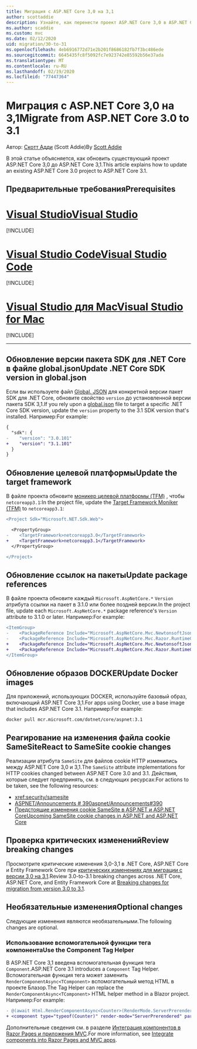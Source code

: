 ```yaml
---
title: Миграция с ASP.NET Core 3,0 на 3,1
author: scottaddie
description: Узнайте, как перенести проект ASP.NET Core 3,0 в ASP.NET Core 3,1.
ms.author: scaddie
ms.custom: mvc
ms.date: 02/12/2020
uid: migration/30-to-31
ms.openlocfilehash: 4eb6916772d71e2b201f8686182fb7f3bc486ede
ms.sourcegitcommit: 6645435fc8f5092fc7e923742e85592b56e37ada
ms.translationtype: MT
ms.contentlocale: ru-RU
ms.lasthandoff: 02/19/2020
ms.locfileid: "77447364"
---
```

# <a name="migrate-from-aspnet-core-30-to-31"></a><span data-ttu-id="d7a7c-103">Миграция с ASP.NET Core 3,0 на 3,1</span><span class="sxs-lookup"><span data-stu-id="d7a7c-103">Migrate from ASP.NET Core 3.0 to 3.1</span></span>

<span data-ttu-id="d7a7c-104">Автор: [Скотт Адди](https://github.com/scottaddie) (Scott Addie)</span><span class="sxs-lookup"><span data-stu-id="d7a7c-104">By [Scott Addie](https://github.com/scottaddie)</span></span>

<span data-ttu-id="d7a7c-105">В этой статье объясняется, как обновить существующий проект ASP.NET Core 3,0 до ASP.NET Core 3,1.</span><span class="sxs-lookup"><span data-stu-id="d7a7c-105">This article explains how to update an existing ASP.NET Core 3.0 project to ASP.NET Core 3.1.</span></span>

## <a name="prerequisites"></a><span data-ttu-id="d7a7c-106">Предварительные требования</span><span class="sxs-lookup"><span data-stu-id="d7a7c-106">Prerequisites</span></span>

# <a name="visual-studio"></a>[<span data-ttu-id="d7a7c-107">Visual Studio</span><span class="sxs-lookup"><span data-stu-id="d7a7c-107">Visual Studio</span></span>](#tab/visual-studio)

[!INCLUDE[](~/includes/net-core-prereqs-vs-3.1.md)]

# <a name="visual-studio-code"></a>[<span data-ttu-id="d7a7c-108">Visual Studio Code</span><span class="sxs-lookup"><span data-stu-id="d7a7c-108">Visual Studio Code</span></span>](#tab/visual-studio-code)

[!INCLUDE[](~/includes/net-core-prereqs-vsc-3.1.md)]

# <a name="visual-studio-for-mac"></a>[<span data-ttu-id="d7a7c-109">Visual Studio для Mac</span><span class="sxs-lookup"><span data-stu-id="d7a7c-109">Visual Studio for Mac</span></span>](#tab/visual-studio-mac)

[!INCLUDE[](~/includes/net-core-prereqs-mac-3.1.md)]

---

## <a name="update-net-core-sdk-version-in-globaljson"></a><span data-ttu-id="d7a7c-110">Обновление версии пакета SDK для .NET Core в файле global.json</span><span class="sxs-lookup"><span data-stu-id="d7a7c-110">Update .NET Core SDK version in global.json</span></span>

<span data-ttu-id="d7a7c-111">Если вы используете файл [Global. JSON](/dotnet/core/tools/global-json) для конкретной версии пакет SDK для .NET Core, обновите свойство `version` до установленной версии пакета SDK 3,1.</span><span class="sxs-lookup"><span data-stu-id="d7a7c-111">If you rely upon a [global.json](/dotnet/core/tools/global-json) file to target a specific .NET Core SDK version, update the `version` property to the 3.1 SDK version that's installed.</span></span> <span data-ttu-id="d7a7c-112">Например:</span><span class="sxs-lookup"><span data-stu-id="d7a7c-112">For example:</span></span>

```diff
{
  "sdk": {
-    "version": "3.0.101"
+    "version": "3.1.101"
  }
}
```

## <a name="update-the-target-framework"></a><span data-ttu-id="d7a7c-113">Обновление целевой платформы</span><span class="sxs-lookup"><span data-stu-id="d7a7c-113">Update the target framework</span></span>

<span data-ttu-id="d7a7c-114">В файле проекта обновите [моникер целевой платформы (TFM)](/dotnet/standard/frameworks) , чтобы `netcoreapp3.1`:</span><span class="sxs-lookup"><span data-stu-id="d7a7c-114">In the project file, update the [Target Framework Moniker (TFM)](/dotnet/standard/frameworks) to `netcoreapp3.1`:</span></span>

```diff
<Project Sdk="Microsoft.NET.Sdk.Web">

  <PropertyGroup>
-    <TargetFramework>netcoreapp3.0</TargetFramework>
+    <TargetFramework>netcoreapp3.1</TargetFramework>
  </PropertyGroup>

</Project>
```

## <a name="update-package-references"></a><span data-ttu-id="d7a7c-115">Обновление ссылок на пакеты</span><span class="sxs-lookup"><span data-stu-id="d7a7c-115">Update package references</span></span>

<span data-ttu-id="d7a7c-116">В файле проекта обновите каждый `Microsoft.AspNetCore.*` `Version` атрибута ссылки на пакет в 3.1.0 или более поздней версии.</span><span class="sxs-lookup"><span data-stu-id="d7a7c-116">In the project file, update each `Microsoft.AspNetCore.*` package reference's `Version` attribute to 3.1.0 or later.</span></span> <span data-ttu-id="d7a7c-117">Например:</span><span class="sxs-lookup"><span data-stu-id="d7a7c-117">For example:</span></span>

```diff
<ItemGroup>
-    <PackageReference Include="Microsoft.AspNetCore.Mvc.NewtonsoftJson" Version="3.0.0" />
-    <PackageReference Include="Microsoft.AspNetCore.Mvc.Razor.RuntimeCompilation" Version="3.0.0" Condition="'$(Configuration)' == 'Debug'" />
+    <PackageReference Include="Microsoft.AspNetCore.Mvc.NewtonsoftJson" Version="3.1.1" />
+    <PackageReference Include="Microsoft.AspNetCore.Mvc.Razor.RuntimeCompilation" Version="3.1.1" Condition="'$(Configuration)' == 'Debug'" />
</ItemGroup>
```

## <a name="update-docker-images"></a><span data-ttu-id="d7a7c-118">Обновление образов DOCKER</span><span class="sxs-lookup"><span data-stu-id="d7a7c-118">Update Docker images</span></span>

<span data-ttu-id="d7a7c-119">Для приложений, использующих DOCKER, используйте базовый образ, включающий ASP.NET Core 3,1.</span><span class="sxs-lookup"><span data-stu-id="d7a7c-119">For apps using Docker, use a base image that includes ASP.NET Core 3.1.</span></span> <span data-ttu-id="d7a7c-120">Например:</span><span class="sxs-lookup"><span data-stu-id="d7a7c-120">For example:</span></span>

```console
docker pull mcr.microsoft.com/dotnet/core/aspnet:3.1
```

## <a name="react-to-samesite-cookie-changes"></a><span data-ttu-id="d7a7c-121">Реагирование на изменения файла cookie SameSite</span><span class="sxs-lookup"><span data-stu-id="d7a7c-121">React to SameSite cookie changes</span></span>

<span data-ttu-id="d7a7c-122">Реализации атрибута `SameSite` для файлов cookie HTTP изменились между ASP.NET Core 3,0 и 3,1.</span><span class="sxs-lookup"><span data-stu-id="d7a7c-122">The `SameSite` attribute implementations for HTTP cookies changed between ASP.NET Core 3.0 and 3.1.</span></span> <span data-ttu-id="d7a7c-123">Действия, которые следует предпринять, см. в следующих ресурсах:</span><span class="sxs-lookup"><span data-stu-id="d7a7c-123">For actions to be taken, see the following resources:</span></span>

* <xref:security/samesite>
* [<span data-ttu-id="d7a7c-124">ASPNET/Announcements # 390</span><span class="sxs-lookup"><span data-stu-id="d7a7c-124">aspnet/Announcements#390</span></span>](https://github.com/aspnet/Announcements/issues/390)
* [<span data-ttu-id="d7a7c-125">Предстоящие изменения cookie SameSite в ASP.NET и ASP.NET Core</span><span class="sxs-lookup"><span data-stu-id="d7a7c-125">Upcoming SameSite cookie changes in ASP.NET and ASP.NET Core</span></span>](https://devblogs.microsoft.com/aspnet/upcoming-samesite-cookie-changes-in-asp-net-and-asp-net-core/)

## <a name="review-breaking-changes"></a><span data-ttu-id="d7a7c-126">Проверка критических изменений</span><span class="sxs-lookup"><span data-stu-id="d7a7c-126">Review breaking changes</span></span>

<span data-ttu-id="d7a7c-127">Просмотрите критические изменения 3,0-3,1 в .NET Core, ASP.NET Core и Entity Framework Core при [критических изменениях для миграции с версии 3,0 на 3,1](/dotnet/core/compatibility/3.0-3.1).</span><span class="sxs-lookup"><span data-stu-id="d7a7c-127">Review 3.0-to-3.1 breaking changes across .NET Core, ASP.NET Core, and Entity Framework Core at [Breaking changes for migration from version 3.0 to 3.1](/dotnet/core/compatibility/3.0-3.1).</span></span>

## <a name="optional-changes"></a><span data-ttu-id="d7a7c-128">Необязательные изменения</span><span class="sxs-lookup"><span data-stu-id="d7a7c-128">Optional changes</span></span>

<span data-ttu-id="d7a7c-129">Следующие изменения являются необязательными.</span><span class="sxs-lookup"><span data-stu-id="d7a7c-129">The following changes are optional.</span></span>

### <a name="use-the-component-tag-helper"></a><span data-ttu-id="d7a7c-130">Использование вспомогательной функции тега компонента</span><span class="sxs-lookup"><span data-stu-id="d7a7c-130">Use the Component Tag Helper</span></span>

<span data-ttu-id="d7a7c-131">В ASP.NET Core 3,1 введена вспомогательная функция тега `Component`.</span><span class="sxs-lookup"><span data-stu-id="d7a7c-131">ASP.NET Core 3.1 introduces a `Component` Tag Helper.</span></span> <span data-ttu-id="d7a7c-132">Вспомогательная функция тега может заменить `RenderComponentAsync<TComponent>` вспомогательный метод HTML в проекте Блазор.</span><span class="sxs-lookup"><span data-stu-id="d7a7c-132">The Tag Helper can replace the `RenderComponentAsync<TComponent>` HTML helper method in a Blazor project.</span></span> <span data-ttu-id="d7a7c-133">Например:</span><span class="sxs-lookup"><span data-stu-id="d7a7c-133">For example:</span></span>

```diff
- @(await Html.RenderComponentAsync<Counter>(RenderMode.ServerPrerendered, new { IncrementAmount = 10 }))
+ <component type="typeof(Counter)" render-mode="ServerPrerendered" param-IncrementAmount="10" />
```

<span data-ttu-id="d7a7c-134">Дополнительные сведения см. в разделе [Интеграция компонентов в Razor Pages и приложения MVC](/aspnet/core/blazor/integrate-components?view=aspnetcore-3.1).</span><span class="sxs-lookup"><span data-stu-id="d7a7c-134">For more information, see [Integrate components into Razor Pages and MVC apps](/aspnet/core/blazor/integrate-components?view=aspnetcore-3.1).</span></span>
